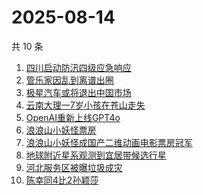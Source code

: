 # 2025-08-14

共 10 条

<!-- BEGIN -->
<!-- 最后更新时间 Thu Aug 14 2025 05:16:39 GMT+0800 (China Standard Time) -->

1. [四川启动防汛四级应急响应](https://www.zhihu.com/search?q=四川启动防汛四级应急响应)
1. [管乐家因乱到离谱出圈](https://www.zhihu.com/search?q=管乐家因乱到离谱出圈)
1. [极星汽车或将退出中国市场](https://www.zhihu.com/search?q=极星汽车或将退出中国市场)
1. [云南大理一7岁小孩在苍山走失](https://www.zhihu.com/search?q=云南大理一7岁小孩在苍山走失)
1. [OpenAI重新上线GPT4o](https://www.zhihu.com/search?q=OpenAI重新上线GPT4o)
1. [浪浪山小妖怪票房](https://www.zhihu.com/search?q=浪浪山小妖怪票房)
1. [浪浪山小妖怪成国产二维动画电影票房冠军](https://www.zhihu.com/search?q=浪浪山小妖怪成国产二维动画电影票房冠军)
1. [地球附近星系观测到宜居带候选行星](https://www.zhihu.com/search?q=地球附近星系观测到宜居带候选行星)
1. [河北服务区被曝垃圾成灾](https://www.zhihu.com/search?q=河北服务区被曝垃圾成灾)
1. [陈幸同4比2孙颖莎](https://www.zhihu.com/search?q=陈幸同4比2孙颖莎)

<!-- END -->
